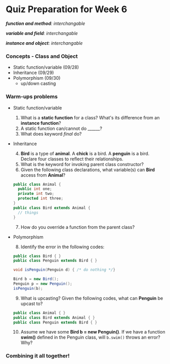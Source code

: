 # Quiz Preparation for Week 6

_**function and method**: interchangable_

_**variable and field**: interchangable_

_**instance and object**: interchangable_

### Concepts - Class and Object
  * Static function/variable (09/28)
  * Inheritance (09/29)
  * Polymorphism (09/30)
    - up/down casting

### Warm-ups problems
* Static function/variable

  1. What is a **static function** for a class? What's its difference from an **instance function**?
  2. A static function can/cannot do ______?
  3. What does keyword _final_ do?

* Inheritance

  4. **Bird** is a type of **animal**. A **chick** is a bird. A **penguin** is a bird. Declare four classes to reflect their relationships.
  5. What is the keyword for invoking parent class constructor?
  6. Given the following class declarations, what variable(s) can **Bird** access from **Animal**?
  ```java
  public class Animal {
    public int one;
    private int two;
    protected int three;
  }
  public class Bird extends Animal {
    // things
  }
  ```
  7. How do you override a function from the parent class?

* Polymorphism

  8. Identify the error in the following codes:
  ```java
  public class Bird { }
  public class Penguin extends Bird { }

  void isPenguin(Penguin d) { /* do nothing */}

  Bird b = new Bird();
  Penguin p = new Penguin();
  isPenguin(b);
  ```
  9. What is upcasting? Given the following codes, what can **Penguin** be upcast to?
  ```java
  public class Animal { }
  public class Bird extends Animal { }
  public class Penguin extends Bird { }
  ```

  10. Assume we have some **Bird b = new Penguin()**. If we have a function __swim()__ defined in the Penguin class, will ```b.swim()``` throws an error? Why?
### Combining it all together!

